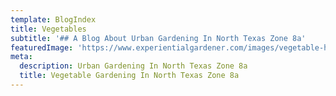 ```yaml
---
template: BlogIndex
title: Vegetables
subtitle: '## A Blog About Urban Gardening In North Texas Zone 8a'
featuredImage: 'https://www.experientialgardener.com/images/vegetable-harvest2.jpg'
meta:
  description: Urban Gardening In North Texas Zone 8a 
  title: Vegetable Gardening In North Texas Zone 8a
---
```

